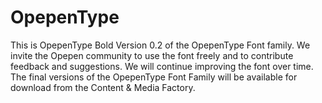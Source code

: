 # OpepenType
This is OpepenType Bold Version 0.2 of the OpepenType Font family. We invite the Opepen community to use the font freely and to contribute feedback and suggestions. We will continue improving the font over time. The final versions of the OpepenType Font Family will be available for download from the Content &amp; Media Factory.
